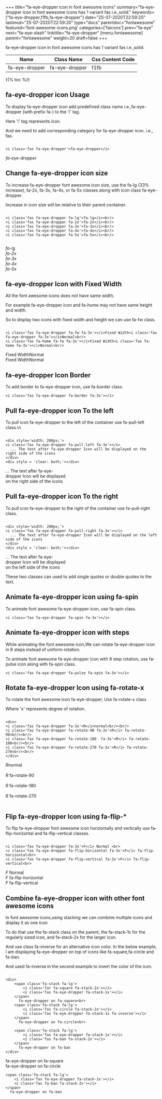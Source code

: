 +++
title="fa-eye-dropper icon in font awesome icons"
summary="fa-eye-dropper icon in font awesome icons has 1 variant fas i.e.,solid."
keywords=["fa-eye-dropper,f1fb,fa-eye-dropper"]
date="25-07-2020T22:59:20"
lastmod="25-07-2020T22:59:20"
type="docs"
parentdoc="fontawesome"
featured='font-awesome-icons.png'
categories=['faicons']
prev="fa-eye"
next="fa-eye-slash"
linktitle="fa-eye-dropper"
[menu.fontawesome]
parent="fontawesome"
weight=20
draft=false
+++


fa-eye-dropper icon in font awesome icons has 1 variant fas i.e.,solid.

<div class='table-responsive'><table class='table'><thead><tr><th>Name</th><th>Class Name</th><th>Css Content Code</th></tr></thead><tbody><tr><td>fa-eye-dropper</td><td>fa-eye-dropper</td><td>f1fb</td></tr></tbody></table></div>


{{% toc %}}


## fa-eye-dropper icon Usage

To display fa-eye-dropper icon add predefined class name i.e.,fa-eye-dropper (with prefix fa-) to the 'i' tag.

Here 'i' tag represents icon.

And we need to add corresponding category for fa-eye-dropper icon. i.e., fas.


```

<i class='fas fa-eye-dropper'>fa-eye-dropper</i>
```

<i class='fas fa-eye-dropper'>fa-eye-dropper</i>




## Change fa-eye-dropper icon size
To increase fa-eye-dropper font awesome icon size, use the fa-lg (33% increase), fa-2x, fa-3x, fa-4x, or fa-5x classes along with icon class fa-eye-dropper.

Increase in icon size will be relative to their parent container. 

```

<i class='fas fa-eye-dropper fa-lg'>fa-lg</i><br/>
<i class='fas fa-eye-dropper fa-2x'>fa-2x</i><br/>
<i class='fas fa-eye-dropper fa-3x'>fa-3x</i><br/>
<i class='fas fa-eye-dropper fa-4x'>fa-4x</i><br/>
<i class='fas fa-eye-dropper fa-5x'>fa-5x</i><br/>
            
```

<i class='fas fa-eye-dropper fa-lg'>fa-lg</i><br/>
<i class='fas fa-eye-dropper fa-2x'>fa-2x</i><br/>
<i class='fas fa-eye-dropper fa-3x'>fa-3x</i><br/>
<i class='fas fa-eye-dropper fa-4x'>fa-4x</i><br/>
<i class='fas fa-eye-dropper fa-5x'>fa-5x</i><br/>
            



## fa-eye-dropper Icon with Fixed Width 

All the font awesome icons does not have same width.

For example fa-eye-dropper icon and fa-home may not have same height and width.

So to display two icons with fixed width and height we can use fa-fw class.


```

<i class='fas fa-eye-dropper fa-fw fa-3x'></i>Fixed Width<i class='fas fa-eye-dropper fa-3x'></i>Normal<br/>
<i class='fas fa-home fa-fw fa-3x'></i>Fixed Width<i class='fas fa-home fa-3x'></i>Normal<br/>
```

<i class='fas fa-eye-dropper fa-fw fa-3x'></i>Fixed Width<i class='fas fa-eye-dropper fa-3x'></i>Normal<br/>
<i class='fas fa-home fa-fw fa-3x'></i>Fixed Width<i class='fas fa-home fa-3x'></i>Normal<br/>



## fa-eye-dropper Icon Border 

To add border to fa-eye-dropper icon, use fa-border class.


```
<i class='fas fa-eye-dropper fa-border fa-3x'></i>

```
<i class='fas fa-eye-dropper fa-border fa-3x'></i>





## Pull fa-eye-dropper icon To the left

To pull icon fa-eye-dropper to the left of the container use fa-pull-left class.\n

```

<div style='width: 200px;'>
<i class='fas fa-eye-dropper fa-pull-left fa-3x'></i>
  ... The text after fa-eye-dropper Icon will be displayed on the right side of the icons
</div>
<div style = 'clear: both;'></div>
```

<div style='width: 200px;'>
<i class='fas fa-eye-dropper fa-pull-left fa-3x'></i>
  ... The text after fa-eye-dropper Icon will be displayed on the right side of the icons
</div>
<div style = 'clear: both;'></div>




## Pull fa-eye-dropper icon To the right
To pull icon fa-eye-dropper to the right of the container use fa-pull-right class.

```

<div style='width: 200px;'>
<i class='fas fa-eye-dropper fa-pull-right fa-3x'></i>
  ... The text after fa-eye-dropper Icon will be displayed on the left side of the icons
</div>
<div style = 'clear: both;'></div>
```

<div style='width: 200px;'>
<i class='fas fa-eye-dropper fa-pull-right fa-3x'></i>
  ... The text after fa-eye-dropper Icon will be displayed on the left side of the icons
</div>
<div style = 'clear: both;'></div>

These two classes can used to add single quotes or double quotes to the text.


## Animate fa-eye-dropper icon using fa-spin
To animate font awesome fa-eye-dropper icon, use fa-spin class.

```
<i class='fas fa-eye-dropper fa-spin fa-3x'></i>
```
<i class='fas fa-eye-dropper fa-spin fa-3x'></i>




## Animate fa-eye-dropper icon with steps
While animating the font awesome icon,We can rotate fa-eye-dropper icon in 8 steps instead of uniform rotation.

To animate font awesome fa-eye-dropper icon with 8 step rotation, use fa-pulse icon along with fa-spin class.


```
<i class='fas fa-eye-dropper fa-pulse fa-spin fa-3x'></i>

```
<i class='fas fa-eye-dropper fa-pulse fa-spin fa-3x'></i>





## Rotate fa-eye-dropper Icon using fa-rotate-x
To rotate the font awesome icon fa-eye-dropper, Use fa-rotate-x class

Where 'x' represents degree of rotation.


```

<div>
<i class='fas fa-eye-dropper fa-3x'>R</i>normal<br/><br/>
<i class='fas fa-eye-dropper fa-rotate-90 fa-3x'>R</i> fa-rotate-90<br/><br/> 
<i class='fas fa-eye-dropper fa-rotate-180  fa-3x'>R</i> fa-rotate-180<br/><br/> 
<i class='fas fa-eye-dropper fa-rotate-270 fa-3x'>R</i> fa-rotate-270<br/><br/>
</div>
```

<div>
<i class='fas fa-eye-dropper fa-3x'>R</i>normal<br/><br/>
<i class='fas fa-eye-dropper fa-rotate-90 fa-3x'>R</i> fa-rotate-90<br/><br/> 
<i class='fas fa-eye-dropper fa-rotate-180  fa-3x'>R</i> fa-rotate-180<br/><br/> 
<i class='fas fa-eye-dropper fa-rotate-270 fa-3x'>R</i> fa-rotate-270<br/><br/>
</div>




## Flip fa-eye-dropper Icon using fa-flip-*
To flip fa-eye-dropper font awesome icon horizontally and vertically use fa-flip-horizontal and fa-flip-vertical classes. 

```

<i class='fas fa-eye-dropper fa-3x'>F</i> Normal <br>
<i class='fas fa-eye-dropper fa-flip-horizontal fa-3x'>F</i> fa-flip-horizontal<br>
<i class='fas fa-eye-dropper fa-flip-vertical fa-3x'>F</i> fa-flip-vertical<br>
```

<i class='fas fa-eye-dropper fa-3x'>F</i> Normal <br>
<i class='fas fa-eye-dropper fa-flip-horizontal fa-3x'>F</i> fa-flip-horizontal<br>
<i class='fas fa-eye-dropper fa-flip-vertical fa-3x'>F</i> fa-flip-vertical<br>




## Combine fa-eye-dropper icon with other font awesome icons
In font awesome icons,using stacking we can combine multiple icons and display it as one icon 

To do that use the fa-stack class on the parent, the fa-stack-1x for the regularly sized icon, and fa-stack-2x for the larger icon.

And use class fa-inverse for an alternative icon color. 
In the below example, I am displaying fa-eye-dropper on top of icons like fa-square,fa-circle and fa-ban.

And used fa-inverse in the second example to invert the color of the icon.

```

<div>
    <span class='fa-stack fa-lg'>
        <i class='far fa-square fa-stack-2x'></i>
        <i class='fas fa-eye-dropper fa-stack-1x'></i>
    </span>
      fa-eye-dropper on fa-square<br>
    <span class='fa-stack fa-lg'>
        <i class='fas fa-circle fa-stack-2x'></i>
        <i class='fas fa-eye-dropper fa-stack-1x fa-inverse'></i>
    </span>
      fa-eye-dropper on fa-circle<br>

    <span class='fa-stack fa-lg'>
        <i class='fas fa-eye-dropper fa-stack-1x'></i>
        <i class='fas fa-ban fa-stack-2x'></i>
    </span>
      fa-eye-dropper on fa-ban
</div>
```

<div>
    <span class='fa-stack fa-lg'>
        <i class='far fa-square fa-stack-2x'></i>
        <i class='fas fa-eye-dropper fa-stack-1x'></i>
    </span>
      fa-eye-dropper on fa-square<br>
    <span class='fa-stack fa-lg'>
        <i class='fas fa-circle fa-stack-2x'></i>
        <i class='fas fa-eye-dropper fa-stack-1x fa-inverse'></i>
    </span>
      fa-eye-dropper on fa-circle<br>

    <span class='fa-stack fa-lg'>
        <i class='fas fa-eye-dropper fa-stack-1x'></i>
        <i class='fas fa-ban fa-stack-2x'></i>
    </span>
      fa-eye-dropper on fa-ban
</div>






